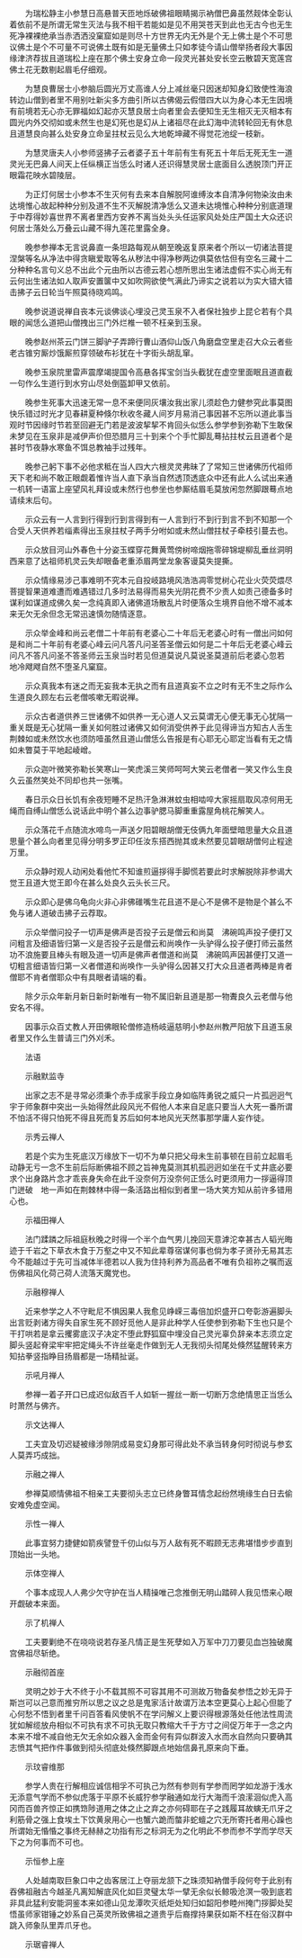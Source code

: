 <!-- { "loadSidebar": true } -->
　　为瑞松静主小参慧日高悬普天匝地烁破佛祖眼睛揭示衲僧巴鼻虽然觌体全彰认着依前不是所谓无常生灭法与我不相干若能如是见不用哭苍天到此也无古今也无生死净裸裸绝承当赤洒洒没窠窟如是则尽十方世界无内无外是个无上佛土是个不可思议佛土是个不可量不可说佛土既有如是无量佛土只如孝徒今请山僧举扬者段大事因缘津济荐拔且道瑞松上座在那个佛土安身立命一段灵光甚处安长空云散碧天宽莲宫佛土花无数剔起眉毛仔细观。

　　为慧良曹居士小参脑后圆光万丈高谁人分上减丝毫只因迷却知身幻致使性海浪转边山僧到者里不用别吐新尖多方曲引所以古佛偈云假借四大以为身心本无生因境有前境若无心亦无罪福如幻起亦灭慧良居士向者里会去便知生无生相灭无灭相本有圆光内外交彻如或未然生也是幻死也是幻从上诸祖尽在此幻海中流转轮回无有休息且道慧良向甚么处安身立命呈拄杖云见么大地乾坤藏不得觉花池绽一枝新。

　　为慧灵唐夫人小参师竖拂子云者婆子五十年前有生有死五十年后无死无生一道灵光无巴鼻人间天上任纵横正当恁么时诸人还识得慧灵居士底面目么透脱顶门开正眼霜花映水碧陵层。

　　为正灯何居士小参本不生灭何有去来本自解脱阿谁缚汝本自清净何物染汝由未达境惟心故起种种分别及道不生不灭解脱清净恁么又道未达境惟心种种分别底道理于中荐得妙喜世界不离者里西方安养不离当处头头任运家风处处庄严国土大众还识何居士落处么万叠云山藏不得九莲花里露全身。

　　晚参参禅本无言说鼻直一条坦路每观从朝至晚返复原来者个所以一切诸法菩提涅槃等名从净法中得贪瞋爱取等名从秽法中得净秽两边俱莫依怙但有空名三藏十二分种种名言句义总不出此个元由所以古德云若心想所思出生诸法虚假不实心尚无有云何出生诸法如人取声安置箧中又如吹网欲使气满此乃谛实之说若以为实大错大错击拂子云日轮当午照莫待晓鸡鸣。

　　晚参说道说禅自丧本元谈佛谈心埋没己灵玉泉不入者保社独步上昆仑若有个具眼的闻恁么道把山僧拽出三门外烂椎一顿不枉亲到玉泉。

　　晚参赵州茶云门饼三脚驴子弄蹄行曹山酒仰山饭八角磨盘空里走召大众云者些老古锥穷厮炒饿厮煎穿领破布衫犹在十字街头胡乱窜。

　　晚参玉泉院里雷声震摩竭提国令高悬各挥宝剑当头截犹在虚空里面眠且道直截一句作么生道行到水穷山尽处倒盔卸甲又依前。

　　晚参生死事大迅速无常一息不来便同灰壤汝我出家儿须趁色力健参究此事莫图快乐错过时光才见春耕夏种倏尔秋收冬藏人间岁月易消己事因甚不忘所以道此事当观时节因缘时节若至回避无门若是波波挈挈不肯回头似恁么参学参到弥勒下生敢保未梦见在玉泉非是减伊声价但恐腊月三十到来个个手忙脚乱蓦拈拄杖云且道者个是甚时节夜静水寒鱼不饵总教袖手过残年。

　　晚参己躬下事不必他求秪在当人四大六根灵灵弗昧了了常知三世诸佛历代祖师天下老和尚不敢正眼觑着惟许当人直下承当自然透顶透底众中还有此人么试出来通一机转一语富上座望风礼拜设或未然行也参坐也参厮结眉毛莫放闲忽然脚跟蓦点地请续末后句。

　　示众云有一人言到行得到行到言得到有一人言到行不到行到言不到不知那一个合受人天供养若缁素得出玉泉拄杖子两手分咐如或未然山僧拄杖子牵枝引蔓去也。

　　示众放目河山外春色十分姿玉蝶穿花舞黄莺傍树啼烟拖零碎锦堤柳乱垂丝洞明西来意了达祖师机灵云失却眼备老重添眉两堂龙象客谩莫失提撕。

　　示众情缘易涉己事难明不究本元自投岐路境风浩浩凋零觉树心花业火荧荧煨尽菩提智果道难遭而难遇错过几多时法易得而易失光阴花费不少责人如责己德备多时谋利如谋道成佛久矣一念纯真即入诸佛道场散乱片时便落众生境界自他不增不减本来无欠无余但念无常迅速慎勿随情逐意。

　　示众举金峰和尚云老僧二十年前有老婆心二十年后无老婆心时有一僧出问如何是和尚二十年前有老婆心峰云问凡答凡问圣答圣僧云如何是二十年后无老婆心峰云问凡不答凡问圣不答圣师云玉泉当时若见但道莫说凡莫说圣莫道前后老婆心忽若　地冷飕飕自然不堕圣凡窠窟。

　　示众真我本有迷之而无妄我本无执之而有且道真妄不立之时有无不生之际作么生道良久顾左右云老僧咳嗽无暇说禅。

　　示众古者道供养三世诸佛不如供养一无心道人又云莫谓无心便无事无心犹隔一重关既是无心犹隔一重关如何胜过诸佛又如何消受供养于此见得谛当方知古人舌生荆棘如或未然饮水也须防噎虽然且道山僧恁么告报是有心耶无心耶定当看有无之情如未瞥莫于平地起崚嶒。

　　示众迦叶微笑弥勒长笑寒山一笑虎溪三笑师呵呵大笑云老僧者一笑又作么生良久云虽然笑处不同却也共一张嘴。

　　春日示众日长饥有余夜短睡不足热汗急淋淋蚊虫相啮啐大家摇扇取风凉何用无绳而自缚山僧恁么说话此中明个甚么边事驴腮马脚重重露屋角桃花解笑人。

　　示众落花千点随流水啼鸟一声送夕阳碧眼胡僧无伎俩九年面壁暗思量大众且道思量个甚么向者里见得分明多罗正印任汝东搭西抛其或未然要见碧眼胡僧何止程途万里。

　　示众静时观人动闲处看他忙不知谁煎逼拶得手脚慌若要此时求解脱除非参谒大觉王且道大觉王即今在甚么处良久云头长三尺。

　　示众即心是佛乌龟向火非心非佛碓嘴生花且道不是心不是佛不是物是个甚么不免与诸人道破击拂子云荐取。

　　示众举僧问投子一切声是佛声是否投子云是僧云和尚莫　沸碗鸣声投子便打又问粗言及细语皆归第一义是否投子云是僧云和尚唤作一头驴得么投子便打师云虽然功不浪施要且棒头有眼及道一切声是佛声者僧道和尚莫　沸碗鸣声因甚便打又道一切粗言细语皆归第一义者僧道和尚唤作一头驴得么因甚又打大众且道者两棒是肯者僧耶不肯者僧耶众中有具眼者请端的看。

　　除夕示众年新月新日新时新唯有一物不属旧新且道是那一物聻良久云老僧与他安名不得。

　　因事示众百丈教人开田佛眼轮僧修造杨岐逼慈明小参赵州教严阳放下且道玉泉者里又作么生普请三门外刈禾。

　　法语

　　示融默监寺

　　出家之志不是寻常必须秉个赤手成家手段立身如临阵勇锐之威只一片孤迥迥气宇于师象群中突出一头始得然此段风光不假他人本来自足底只要当人大死一番所谓不怕活不得只怕死不得且死而复苏后如何本地风光天然事那学庸人妄作徒。

　　示秀云禅人

　　若是个实为生死底汉万缘放下一切不为单只把父母未生前事顿在目前立起眉毛动静无亏一念不生前后际断佛祖不顾之旨神鬼莫测其机孤迥迥如坐在千丈井底必要求个出身路片念才乖丧身失命在此千没奈何万没奈何正恁么时更须用力一拶逼得顶门迸破　地一声如在荆棘林中得一条活路出相似到者里一场大笑方知从前许多错用心也。

　　示福田禅人

　　法门蹂蹸之际祖庭秋晚之时得一个半个血气男儿挽回天意滹沱幸甚古人韬光晦迹于千岩之下草衣木食于万壑之中又不知此辈尊宿谋何事也倘为孝子贤孙无易其志今不能越过于先可当减体半德若以人我为住持利养为高品者不唯有负祖祢之嘱而返伤佛祖风化荷己荷人流落天魔党也。

　　示融穆禅人

　　近来参学之人不守毗尼不惧因果人我愈见峥嵘三毒倍加炽盛开口夸彰游遍脚头出言贬剥诸方得失自家生死不顾好觅他人是非此种学人任使参到弥勒下生也只是个干打哄若是拿云攫雾底汉子决定不堕此野狐窟中埋没自己灵光辜负辞亲本志须立定脚头竖起脊梁牢牢把定绳头不许丝毫走作做到无人无我彻头彻尾处倏然猛醒转来方知拈拳竖指睁目扬眉都是一场精扯诞。

　　示吼月禅人

　　参禅一着子开口已成迟似敌百千人如斩一握丝一断一切断万念绝情思正当恁么时萧然与佛齐。

　　示文达禅人

　　工夫宜及切迟疑被缘涉隙阴成易变幻身那可得此处不承当转身何时彻说与参玄人莫弄巧成拙。

　　示融之禅人

　　参禅莫顺情佛祖不相亲工夫要彻头志立已终身瞥耳情念起纷然境缘生白日去偷安难免虚空闻。

　　示性一禅人

　　此事宜努力捷健如箭疾譬登千仞山似与万人敌有死不暇顾无志弗堪惜步步直到顶始出一头地。

　　示体空禅人

　　个事本成现人人弗少欠守护在当人精操唯己念推倒无明山踏碎人我见悟来心眼开觑破本来面。

　　示了机禅人

　　工夫要剿绝不在哓哓说若存圣凡情正是生死孽如入万军中刀刀要见血岂独破魔宫佛祖尽斩绝。

　　示融彻首座

　　灵明之妙于大不终于小不载其照不可容其用不可测故万物备矣参悟之妙无异于斯岂可以己意而推穷所以思之议之总是鬼家活计故谓万法本空更莫心上起心但能了心何愁不悟到者里千问百答看风使帆不在学问解义上要识得根源落处任他法性周流犹如解缆放舟相似不可执有求不可执无取只教缩大千于方寸之间促万年于一念之内本来不增不减自他无欠无余如众器入金而金何有异似群波入水而水自然向只要确其志愤其气把作件事做到彻头彻底处倏然脚跟点地始信鼻孔原来向下垂。

　　示玟睿维那

　　参学人贵在行解相应诚信相孚不可执己为然有参则有学参而罔学如龙游于浅水无添意气学而不参似虎落于平原不长威狞参学融通如龙行大海而千浪潆洄似虎入高冈而百兽齐惊正如携筇陟道用之体之止之弃之亦何碍耶在子之践履耳故螾无爪牙之利筋骨之强上食埃土下饮黄泉用心一也蟹六跪而螫非蛇蟺之穴无所寄托者用心躁也所谓始无惛惛之事终无赫赫之功指有形之标洞无为之化明此不参而参不学而学尽天下之为何事而不可也。

　　示恒参上座

　　人处越南取巨象口中之齿客居江上夺丽龙颔下之珠须知衲僧手段何夸于此别有吞佛祖融古今越圣凡离知解底风化如巨灵璧太华一擘无余似长鲸吸沧溟一吸到底若非具此猛利安能洞鉴本来如德山见龙潭吹灭纸炬处知归如韶阳参睦州掩门拶脚处契悟虽师家钳锤之妙系自己英灵所致佛祖之道贵乎后裔撑持果获如斯不枉在俗汉群中跳入师象队里弄爪牙也。

　　示琚睿禅人

